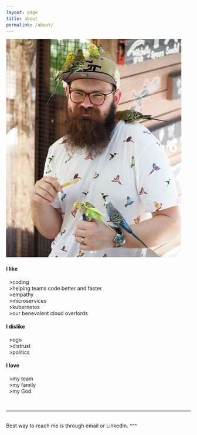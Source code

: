 ```yaml
---
layout: page
title: about
permalink: /about/
---
```


<img class="col one right" src="/img/prof_pic.png">

#### I like
&nbsp;&nbsp;>coding<br/>
&nbsp;&nbsp;>helping teams code better and faster<br/>
&nbsp;&nbsp;>empathy<br/>
&nbsp;&nbsp;>microservices<br/>
&nbsp;&nbsp;>kubernetes<br/>
&nbsp;&nbsp;>our benevolent cloud overlords<br/>

#### I dislike
&nbsp;&nbsp;>ego<br/>
&nbsp;&nbsp;>distrust<br/>
&nbsp;&nbsp;>politics<br/>

#### I love
&nbsp;&nbsp;>my team<br/>
&nbsp;&nbsp;>my family<br/>
&nbsp;&nbsp;>my God <br/>



<br/>
<hr/>
<br/>
<span class="contacticon center">
	<a href="mailto:gazhenko.jemmy@gmail.com"><i class="fa fa-envelope-square"></i></a>
	<a href="https://github.com/gazhenko" target="_blank"><i class="fa fa-github-square"></i></a>
	<a href="https://www.linkedin.com/in/gazhenko" target="_blank"><i class="fa fa-linkedin-square"></i></a>
	<a href="https://twitter.com/jgazhenko" target="_blank"><i class="fa fa-twitter-square"></i></a>
</span>

<div class="col three caption">
	Best way to reach me is through email or LinkedIn. ^^^
</div>
